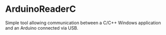 # ArduinoReaderC
Simple tool allowing communication between a C/C++ Windows application and an Arduino connected via USB.
